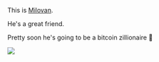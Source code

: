 
This is [Milovan](https://www.linkedin.com/in/milovan-colic-7a62788b/).

He's a great friend.

Pretty soon he's going to be a bitcoin zillionaire 🤞

![](https://media-exp1.licdn.com/dms/image/C4E03AQEhONuq-F78Pg/profile-displayphoto-shrink_800_800/0/1606722025068?e=1647475200&v=beta&t=1RBssV6gsSTYm3Fnh15WroVK59CX0DmEIeGpgSA9LDQ)